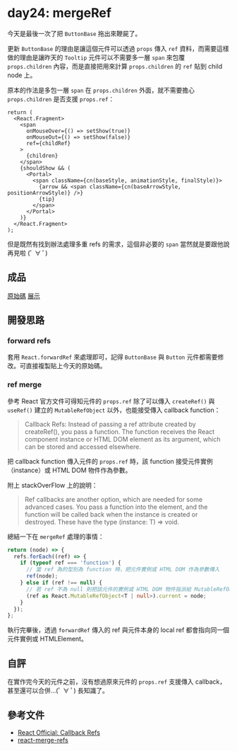 # day24: mergeRef

今天是最後一次了把 `ButtonBase` 拖出來鞭屍了。

更新 `ButtonBase` 的理由是讓這個元件可以透過 `props` 傳入 `ref` 資料，而需要這樣做的理由是讓昨天的 `Tooltip` 元件可以不需要多一層 `span` 來包覆 `props.children` 內容，而是直接把用來計算 `props.children` 的 `ref` 貼到 child node 上。

原本的作法是多包一層 `span` 在 `props.children` 外面，就不需要擔心 `props.children` 是否支援 `props.ref`：

```tsx
return (
  <React.Fragment>
    <span
      onMouseOver={() => setShow(true)}
      onMouseOut={() => setShow(false)}
      ref={childRef}
    >
      {children}
    </span>
    {shouldShow && (
      <Portal>
        <span className={cn(baseStyle, animationStyle, finalStyle)}>
          {arrow && <span className={cn(baseArrowStyle, positionArrowStyle)} />}
          {tip}
        </span>
      </Portal>
    )}
  </React.Fragment>
);
```

但是既然有找到辦法處理多重 refs 的需求，這個非必要的 `span` 當然就是要跟他說再見啦 (ﾟ ∀ ﾟ)

## 成品

[原始碼](https://gist.github.com/tzynwang/9a87e15fc033bc6bc157de165f92164f)
[展示](https://tzynwang.github.io/ithome-2022-demo/#/MergeRef)

## 開發思路

### forward refs

套用 `React.forwardRef` 來處理即可，記得 `ButtonBase` 與 `Button` 元件都需要修改。可直接複製貼上今天的原始碼。

### ref merge

參考 React 官方文件可得知元件的 `props.ref` 除了可以傳入 `createRef()` 與 `useRef()` 建立的 `MutableRefObject` 以外，也能接受傳入 callback function：

> Callback Refs: Instead of passing a ref attribute created by createRef(), you pass a function. The function receives the React component instance or HTML DOM element as its argument, which can be stored and accessed elsewhere.

把 callback function 傳入元件的 `props.ref` 時，該 function 接受元件實例（instance）或 HTML DOM 物件作為參數。

附上 stackOverFlow 上的說明：

> Ref callbacks are another option, which are needed for some advanced cases. You pass a function into the element, and the function will be called back when the instance is created or destroyed. These have the type (instance: T) => void.

總結一下在 `mergeRef` 處理的事情：

```ts
return (node) => {
  refs.forEach((ref) => {
    if (typeof ref === 'function') {
      // 當 ref 為的型別為 function 時，把元件實例或 HTML DOM 作為參數傳入
      ref(node);
    } else if (ref !== null) {
      // 若 ref 不為 null 則把該元件的實例或 HTML DOM 物件指派給 MutableRefObject.current
      (ref as React.MutableRefObject<T | null>).current = node;
    }
  });
};
```

執行完畢後，透過 `forwardRef` 傳入的 ref 與元件本身的 local ref 都會指向同一個元件實例或 HTMLElement。

## 自評

在實作完今天的元件之前，沒有想過原來元件的 `props.ref` 支援傳入 callback，甚至還可以合併...(ﾟ ∀ ﾟ) 長知識了。

## 參考文件

- [React Official: Callback Refs](https://reactjs.org/docs/refs-and-the-dom.html#callback-refs)
- [react-merge-refs](https://www.npmjs.com/package/react-merge-refs)
